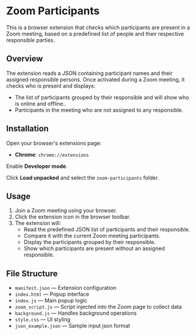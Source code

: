 # Zoom Participants

This is a browser extension that checks which participants are present in a Zoom meeting, based on a predefined list of people and their respective responsible parties.

## Overview

The extension reads a JSON containing participant names and their assigned responsible persons. Once activated during a Zoom meeting, it checks who is present and displays:

- The list of participants grouped by their responsible and will show who is online and offline..
- Participants in the meeting who are not assigned to any responsible.

## Installation

Open your browser's extensions page:
- **Chrome**: `chrome://extensions`

Enable **Developer mode**.

Click **Load unpacked** and select the `zoom-participants` folder.

## Usage

1. Join a Zoom meeting using your browser.
2. Click the extension icon in the browser toolbar.
3. The extension will:
   - Read the predefined JSON list of participants and their responsible.
   - Compare it with the current Zoom meeting participants.
   - Display the participants grouped by their responsible.
   - Show which participants are present without an assigned responsible.

## File Structure

- `manifest.json` — Extension configuration  
- `index.html` — Popup interface  
- `index.js` — Main popup logic  
- `zoom_script.js` — Script injected into the Zoom page to collect data  
- `background.js` — Handles background operations  
- `style.css` — UI styling  
- `json_example.json` — Sample input json format  